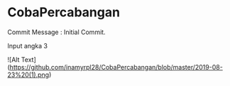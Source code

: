 # CobaPercabangan
Commit Message : Initial Commit.

Input angka 3

![Alt Text] (https://github.com/inamyrpl28/CobaPercabangan/blob/master/2019-08-23%20(1).png)
